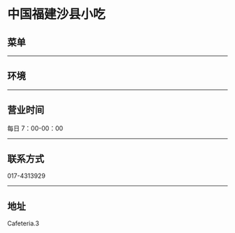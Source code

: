 # 中国福建沙县小吃

## 菜单

---

## 环境

---

## 营业时间

每日 7：00-00：00

---

## 联系方式

017-4313929

---

## 地址

Cafeteria.3
